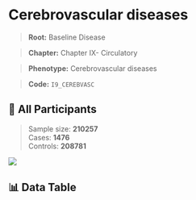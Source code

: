 # Cerebrovascular diseases

> **Root:** Baseline Disease  

> **Chapter:** Chapter IX- Circulatory  

> **Phenotype:** Cerebrovascular diseases  

> **Code:** `I9_CEREBVASC`

## 🧪 All Participants  
> Sample size: **210257**  
> Cases: **1476**  
> Controls: **208781**
<img src="/Sensitive/Figures/ALL/Baseline/I9_CEREBVASC.png"/>

## 📊 Data Table
<CsvTableMRF src="/Sensitive/Data/ALL/Baseline/LG_I9_CEREBVASC.csv"/>

